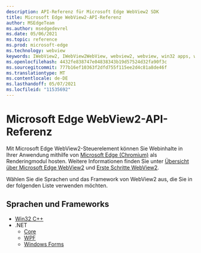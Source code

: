 ```yaml
---
description: API-Referenz für Microsoft Edge WebView2 SDK
title: Microsoft Edge WebView2-API-Referenz
author: MSEdgeTeam
ms.author: msedgedevrel
ms.date: 05/06/2021
ms.topic: reference
ms.prod: microsoft-edge
ms.technology: webview
keywords: IWebView2, IWebView2WebView, webview2, webview, win32 apps, win32, edge, ICoreWebView2, ICoreWebView2Controller, browser control
ms.openlocfilehash: 4432fe838747e04838343b19d57524d32fa90f3c
ms.sourcegitcommit: 777b16ef10363f2dfd755f115ee2d4c81a8de46f
ms.translationtype: MT
ms.contentlocale: de-DE
ms.lasthandoff: 05/07/2021
ms.locfileid: "11535692"
---
```

# <a name="microsoft-edge-webview2-api-reference"></a>Microsoft Edge WebView2-API-Referenz  

Mit Microsoft Edge WebView2-Steuerelement können Sie Webinhalte in Ihrer Anwendung mithilfe von [Microsoft Edge (Chromium)](https://www.microsoftedgeinsider.com) als Renderingmodul hosten.  Weitere Informationen finden Sie unter [Übersicht über Microsoft Edge WebView2](./index.md) und [Erste Schritte WebView2](./get-started/win32.md).  

Wählen Sie die Sprachen und das Framework von WebView2 aus, die Sie in der folgenden Liste verwenden möchten.  

## <a name="languages-and-frameworks"></a>Sprachen und Frameworks  

*   [Win32 C++](/microsoft-edge/webview2/reference/win32/index)  
*   .NET  
    *   [Core][DotnetMicrosoftWebWebView2CoreNamespace]  
    *   [WPF][DotnetMicrosoftWebWebView2WpfNamespace]  
    *   [Windows Forms][DotnetMicrosoftWebWebView2WinformsNamespace]  
        
<!-- links -->  

[DotnetMicrosoftWebWebview2CoreNamespace]: /dotnet/api/microsoft.web.webview2.core "Microsoft.Web.WebView2.Core Namespace | Microsoft Docs"
[DotnetMicrosoftWebWebview2WpfNamespace]: /dotnet/api/microsoft.web.webview2.wpf "Microsoft.Web.WebView2.Wpf Namespace | Microsoft Docs"
[DotnetMicrosoftWebWebview2WinformsNamespace]: /dotnet/api/microsoft.web.webview2.winforms "Microsoft.Web.WebView2.WinForms Namespace | Microsoft Docs"

